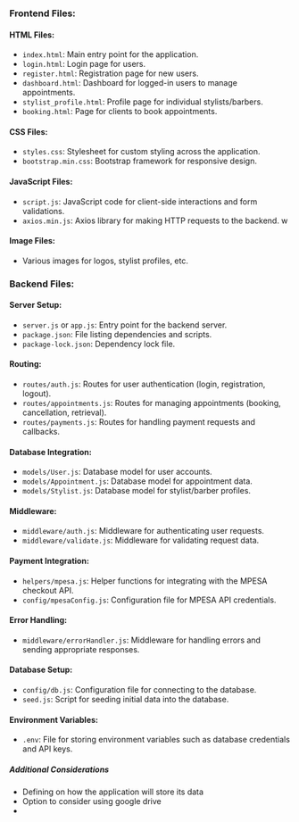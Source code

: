 ### Frontend Files:
#### HTML Files:
- `index.html`: Main entry point for the application.
- `login.html`: Login page for users.
- `register.html`: Registration page for new users.
- `dashboard.html`: Dashboard for logged-in users to manage appointments.
- `stylist_profile.html`: Profile page for individual stylists/barbers.
- `booking.html`: Page for clients to book appointments.

#### CSS Files:
- `styles.css`: Stylesheet for custom styling across the application.
- `bootstrap.min.css`: Bootstrap framework for responsive design.

#### JavaScript Files:
- `script.js`: JavaScript code for client-side interactions and form validations.
- `axios.min.js`: Axios library for making HTTP requests to the backend.
w
#### Image Files:
- Various images for logos, stylist profiles, etc.

### Backend Files:
#### Server Setup:
- `server.js` or `app.js`: Entry point for the backend server.
- `package.json`: File listing dependencies and scripts.
- `package-lock.json`: Dependency lock file.

#### Routing:
- `routes/auth.js`: Routes for user authentication (login, registration, logout).
- `routes/appointments.js`: Routes for managing appointments (booking, cancellation, retrieval).
- `routes/payments.js`: Routes for handling payment requests and callbacks.

#### Database Integration:
- `models/User.js`: Database model for user accounts.
- `models/Appointment.js`: Database model for appointment data.
- `models/Stylist.js`: Database model for stylist/barber profiles.

#### Middleware:
- `middleware/auth.js`: Middleware for authenticating user requests.
- `middleware/validate.js`: Middleware for validating request data.

#### Payment Integration:
- `helpers/mpesa.js`: Helper functions for integrating with the MPESA checkout API.
- `config/mpesaConfig.js`: Configuration file for MPESA API credentials.

#### Error Handling:
- `middleware/errorHandler.js`: Middleware for handling errors and sending appropriate responses.

#### Database Setup:
- `config/db.js`: Configuration file for connecting to the database.
- `seed.js`: Script for seeding initial data into the database.

#### Environment Variables:
- `.env`: File for storing environment variables such as database credentials and API keys.


##### Additional Considerations
- Defining on how the application will store its data
- Option to consider using google drive
- 
